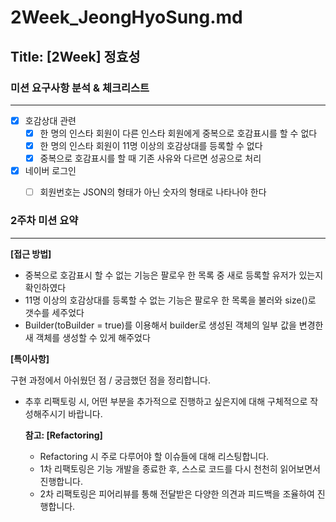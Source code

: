 # 2Week_JeongHyoSung.md

## Title: [2Week] 정효성

### 미션 요구사항 분석 & 체크리스트

---

- [x] 호감상대 관련
  - [x] 한 명의 인스타 회원이 다른 인스타 회원에게 중복으로 호감표시를 할 수 없다
  - [x] 한 명의 인스타 회원이 11명 이상의 호감상대를 등록할 수 없다
  - [x] 중복으로 호감표시를 할 때 기존 사유와 다르면 성공으로 처리
- [x] 네이버 로그인
  - [ ] 회원번호는 JSON의 형태가 아닌 숫자의 형태로 나타나야 한다


### 2주차 미션 요약

---

**[접근 방법]**

- 중복으로 호감표시 할 수 없는 기능은 팔로우 한 목록 중 새로 등록할 유저가 있는지 확인하였다
- 11명 이상의 호감상대를 등록할 수 없는 기능은 팔로우 한 목록을 불러와 size()로 갯수를 세주었다
- Builder(toBuilder = true)를 이용해서 builder로 생성된 객체의 일부 값을 변경한 새 객체를 생성할 수 있게 해주었다

**[특이사항]**

구현 과정에서 아쉬웠던 점 / 궁금했던 점을 정리합니다.

- 추후 리팩토링 시, 어떤 부분을 추가적으로 진행하고 싶은지에 대해 구체적으로 작성해주시기 바랍니다.

  **참고: [Refactoring]**

    - Refactoring 시 주로 다루어야 할 이슈들에 대해 리스팅합니다.
    - 1차 리팩토링은 기능 개발을 종료한 후, 스스로 코드를 다시 천천히 읽어보면서 진행합니다.
    - 2차 리팩토링은 피어리뷰를 통해 전달받은 다양한 의견과 피드백을 조율하여 진행합니다.